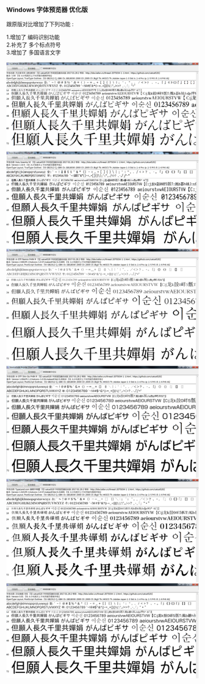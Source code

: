 <h3><b>Windows 字体预览器 优化版</b></h3>

跟原版对比增加了下列功能 : <br>

1.增加了 编码识别功能<br>
2.补充了 多个标点符号<br>
3.增加了 多国语言文字<br><br>
<img src=https://raw.githubusercontent.com/catcat520/WinFontViewPlus/master/img/PvFontXss01.png>
<img src=https://raw.githubusercontent.com/catcat520/WinFontViewPlus/master/img/PvFontSx02.png>
<img src=https://raw.githubusercontent.com/catcat520/WinFontViewPlus/master/img/PvFontLmc02.png>
<img src=https://raw.githubusercontent.com/catcat520/WinFontViewPlus/master/img/PvFontXht02.png>
<img src=https://raw.githubusercontent.com/catcat520/WinFontViewPlus/master/img/PvFontKxzidt.png>
<img src=https://raw.githubusercontent.com/catcat520/WinFontViewPlus/master/img/PvFontQh01.png>
